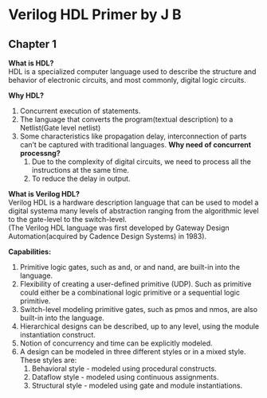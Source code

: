 # Verilog HDL Primer by J B

## Chapter 1

**What is HDL?**\
HDL is a specialized computer language used to describe the structure and behavior of electronic circuits, and most commonly, digital logic circuits.

**Why HDL?**

1. Concurrent execution of statements.
2. The language that converts the program(textual description) to a Netlist(Gate level netlist)
3. Some characteristics like propagation delay, interconnection of parts can’t be captured with traditional languages.
    **Why need of concurrent processng?**
      1. Due to the complexity of digital circuits, we need to process all the instructions at the same time.
      2. To reduce the delay in output.

**What is Verilog HDL?**\
Verilog HDL is a hardware description language that can be used to model a digital systema many levels of abstraction ranging from the algorithmic level to the gate-level to the switch-level.\
(The Verilog HDL language was first developed by Gateway Design Automation(acquired by Cadence Design Systems) in 1983).

**Capabilities:**

1. Primitive logic gates, such as and, or and nand, are built-in into the language.
2. Flexibility of creating a user-defined primitive (UDP). Such as primitive could either be a combinational logic primitive or a sequential logic primitive.
3. Switch-level modeling primitive gates, such as pmos and nmos, are also built-in into the language.
4. Hierarchical designs can be described, up to any level, using the module instantiation construct.
5. Notion of concurrency and time can be explicitly modeled.
6. A design can be modeled in three different styles or in a mixed style. These styles are:
   1. Behavioral style - modeled using procedural constructs.
   2. Dataflow style - modeled using continuous assignments.
   3. Structural style - modeled using gate and module instantiations.
